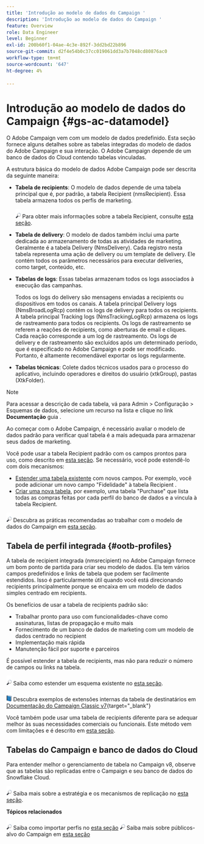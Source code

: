 ```yaml
---
title: 'Introdução ao modelo de dados do Campaign '
description: 'Introdução ao modelo de dados do Campaign '
feature: Overview
role: Data Engineer
level: Beginner
exl-id: 200b60f1-04ae-4c3e-892f-3dd2bd22b896
source-git-commit: d2f4e54b0c37cc019061dd3a7b7048cd80876ac0
workflow-type: tm+mt
source-wordcount: '647'
ht-degree: 4%

---
```


# Introdução ao modelo de dados do Campaign {#gs-ac-datamodel}

O Adobe Campaign vem com um modelo de dados predefinido. Esta seção fornece alguns detalhes sobre as tabelas integradas do modelo de dados do Adobe Campaign e sua interação. O Adobe Campaign depende de um banco de dados do Cloud contendo tabelas vinculadas.

A estrutura básica do modelo de dados Adobe Campaign pode ser descrita da seguinte maneira:

* **Tabela de recipients**: O modelo de dados depende de uma tabela principal que é, por padrão, a tabela Recipient (nmsRecipient). Essa tabela armazena todos os perfis de marketing.

   ![](../assets/do-not-localize/glass.png) Para obter mais informações sobre a tabela Recipient, consulte [esta seção](#ootb-profiles).

* **Tabela de delivery**: O modelo de dados também inclui uma parte dedicada ao armazenamento de todas as atividades de marketing. Geralmente é a tabela Delivery (NmsDelivery). Cada registro nesta tabela representa uma ação de delivery ou um template de delivery. Ele contém todos os parâmetros necessários para executar deliveries, como target, conteúdo, etc.

* **Tabelas de logs**: Essas tabelas armazenam todos os logs associados à execução das campanhas.

   Todos os logs do delivery são mensagens enviadas a recipients ou dispositivos em todos os canais. A tabela principal Delivery logs (NmsBroadLogRcp) contém os logs de delivery para todos os recipients.
A tabela principal Tracking logs (NmsTrackingLogRcp) armazena os logs de rastreamento para todos os recipients. Os logs de rastreamento se referem a reações de recipients, como aberturas de email e cliques. Cada reação corresponde a um log de rastreamento.
Os logs de delivery e de rastreamento são excluídos após um determinado período, que é especificado no Adobe Campaign e pode ser modificado. Portanto, é altamente recomendável exportar os logs regularmente.

* **Tabelas técnicas**: Colete dados técnicos usados para o processo do aplicativo, incluindo operadores e direitos do usuário (xtkGroup), pastas (XtkFolder).

>[!NOTE]
>
>Para acessar a descrição de cada tabela, vá para Admin > Configuração > Esquemas de dados, selecione um recurso na lista e clique no link **Documentação** guia .

Ao começar com o Adobe Campaign, é necessário avaliar o modelo de dados padrão para verificar qual tabela é a mais adequada para armazenar seus dados de marketing.

Você pode usar a tabela Recipient padrão com os campos prontos para uso, como descrito em [esta seção](#ootb-profiles). Se necessário, você pode estendê-lo com dois mecanismos:

* [Estender uma tabela existente](extend-schema.md) com novos campos. Por exemplo, você pode adicionar um novo campo &quot;Fidelidade&quot; à tabela Recipient .
* [Criar uma nova tabela](create-schema.md), por exemplo, uma tabela &quot;Purchase&quot; que lista todas as compras feitas por cada perfil do banco de dados e a vincula à tabela Recipient.

![](../assets/do-not-localize/glass.png) Descubra as práticas recomendadas ao trabalhar com o modelo de dados do Campaign em [esta seção](datamodel-best-practices.md).

## Tabela de perfil integrada {#ootb-profiles}

A tabela de recipient integrada (nmsrecipient) no Adobe Campaign fornece um bom ponto de partida para criar seu modelo de dados. Ela tem vários campos predefinidos e links de tabela que podem ser facilmente estendidos. Isso é particularmente útil quando você está direcionando recipients principalmente porque se encaixa em um modelo de dados simples centrado em recipients.

Os benefícios de usar a tabela de recipients padrão são:

* Trabalhar pronto para uso com funcionalidades-chave como assinaturas, listas de propagação e muito mais
* Fornecimento de um banco de dados de marketing com um modelo de dados centrado no recipient
* Implementação mais rápida
* Manutenção fácil por suporte e parceiros

É possível estender a tabela de recipients, mas não para reduzir o número de campos ou links na tabela.

![](../assets/do-not-localize/glass.png) Saiba como estender um esquema existente no [esta seção](extend-schema.md).

![](../assets/do-not-localize/book.png) Descubra exemplos de extensões internas da tabela de destinatários em [Documentação do Campaign Classic v7](https://experienceleague.adobe.com/docs/campaign-classic/using/configuring-campaign-classic/editing-schemas/examples-of-schemas-edition.html?lang=en#extending-a-table){target=&quot;_blank&quot;}

Você também pode usar uma tabela de recipients diferente para se adequar melhor às suas necessidades comerciais ou funcionais. Este método vem com limitações e é descrito em [esta seção](custom-recipient.md).

## Tabelas do Campaign e banco de dados do Cloud

Para entender melhor o gerenciamento de tabela no Campaign v8, observe que as tabelas são replicadas entre o Campaign e seu banco de dados do Snowflake Cloud.

![](../assets/do-not-localize/glass.png) Saiba mais sobre a estratégia e os mecanismos de replicação no [esta seção](../config/replication.md).

**Tópicos relacionados**

![](../assets/do-not-localize/glass.png) Saiba como importar perfis no [esta seção](../start/import.md)
![](../assets/do-not-localize/glass.png) Saiba mais sobre públicos-alvo do Campaign em [esta seção](../start/audiences.md)
